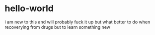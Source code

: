 # hello-world
i am new to this and will probably fuck it up but what better to  do when recoverying from drugs but to learn something new

